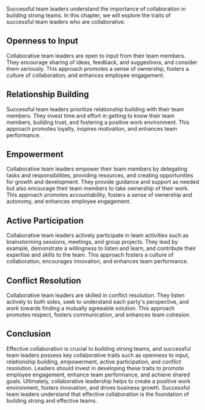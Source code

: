

Successful team leaders understand the importance of collaboration in building strong teams. In this chapter, we will explore the traits of successful team leaders who are collaborative.

## Openness to Input

Collaborative team leaders are open to input from their team members. They encourage sharing of ideas, feedback, and suggestions, and consider them seriously. This approach promotes a sense of ownership, fosters a culture of collaboration, and enhances employee engagement.

## Relationship Building

Successful team leaders prioritize relationship building with their team members. They invest time and effort in getting to know their team members, building trust, and fostering a positive work environment. This approach promotes loyalty, inspires motivation, and enhances team performance.

## Empowerment

Collaborative team leaders empower their team members by delegating tasks and responsibilities, providing resources, and creating opportunities for growth and development. They provide guidance and support as needed but also encourage their team members to take ownership of their work. This approach promotes accountability, fosters a sense of ownership and autonomy, and enhances employee engagement.

## Active Participation

Collaborative team leaders actively participate in team activities such as brainstorming sessions, meetings, and group projects. They lead by example, demonstrate a willingness to listen and learn, and contribute their expertise and skills to the team. This approach fosters a culture of collaboration, encourages innovation, and enhances team performance.

## Conflict Resolution

Collaborative team leaders are skilled in conflict resolution. They listen actively to both sides, seek to understand each party's perspective, and work towards finding a mutually agreeable solution. This approach promotes respect, fosters communication, and enhances team cohesion.

## Conclusion

Effective collaboration is crucial to building strong teams, and successful team leaders possess key collaborative traits such as openness to input, relationship building, empowerment, active participation, and conflict resolution. Leaders should invest in developing these traits to promote employee engagement, enhance team performance, and achieve shared goals. Ultimately, collaborative leadership helps to create a positive work environment, fosters innovation, and drives business growth. Successful team leaders understand that effective collaboration is the foundation of building strong and effective teams.
